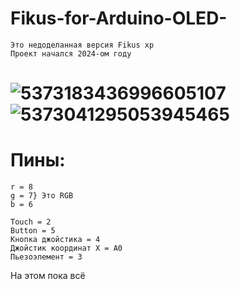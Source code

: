 # Fikus-for-Arduino-OLED-
	Это недоделанная версия Fikus xp
    Проект начался 2024-ом году
# ![5373183436996605107](https://github.com/user-attachments/assets/5c2308bc-f636-4725-aed4-695a50e4e4a6) ![5373041295053945465](https://github.com/user-attachments/assets/b1f2a5b2-7eb0-4cc8-b819-84f9a86cba9c)

# Пины:
    r = 8
    g = 7} Это RGB
    b = 6

    Touch = 2
    Button = 5
    Кнопка джойстика = 4
    Джойстик координат X = A0
    Пьезоэлемент = 3
На этом пока всё





